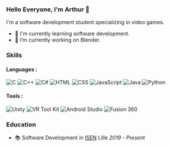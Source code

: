 ### Hello Everyone, I'm Arthur 👋
I'm a software development student specializing in video games.
- 🌱 I'm currently learning software development.
- 🔭 I’m currently working on Blender.

### Skills
#### Languages :

![C](https://img.shields.io/badge/C-black.svg?style=for-the-label&logo=c&color=blue)
![C++](https://img.shields.io/badge/C%2B%2B-black.svg?style=for-the-label&logo=c%2B%2B&color=00599C)
![C#](https://img.shields.io/badge/C%23-black.svg?style=for-the-label&logo=c%23&color=teal)
![HTML](https://img.shields.io/badge/HTML-black.svg?style=for-the-label&logo=html5&color=orange)
![CSS](https://img.shields.io/badge/CSS-black.svg?style=for-the-label&logo=css3&color=blue)
![JavaScript](https://img.shields.io/badge/JavaScript-black.svg?style=for-the-label&logo=javascript&color=yellow)
![Java](https://img.shields.io/badge/Java-black.svg?style=for-the-label&logo=java&color=red)
![Python](https://img.shields.io/badge/Python-black.svg?style=for-the-label&logo=python&color=green)

#### Tools :
![Unity](https://img.shields.io/badge/Unity-2017-orange.svg?logo=unity&style=for-the-label)
![VR Tool Kit](https://img.shields.io/badge/VR%20Tool%20Kit-2.0-blue.svg?logo=unity&style=for-the-label)
![Android Studio](https://img.shields.io/badge/Android%20Studio-4.0-green.svg?logo=android&style=for-the-label)
![Fusion 360](https://img.shields.io/badge/Fusion%20360-3.0-purple.svg?logo=autodesk&style=for-the-label)

### Education
- 📚 Software Development in [ISEN](https://www.junia.com/fr/junia/programme-grande-ecole-isen/) Lille *2019 - Present*
